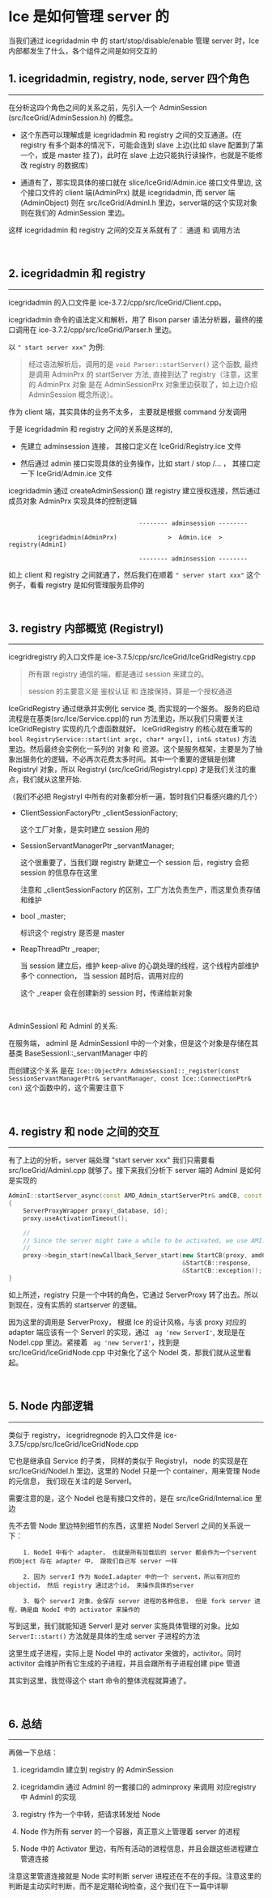 # Ice 是如何管理 server 的

当我们通过 icegridadmin 中 的 start/stop/disable/enable 管理 server 时，Ice 内部都发生了什么，各个组件之间是如何交互的



## 1.  icegridadmin, registry, node, server 四个角色
----

在分析这四个角色之间的关系之前，先引入一个 AdminSession (src/IceGrid/AdminSession.h) 的概念。

* 这个东西可以理解成是 icegridadmin 和 registry 之间的交互通道。(在 registry 有多个副本的情况下，可能会连到 slave 上边(比如 slave 配置到了第一个，或是 master 挂了)，此时在 slave 上边只能执行读操作，也就是不能修改 registry 的数据库)

* 通道有了，那实现具体的接口就在 slice/IceGrid/Admin.ice 接口文件里边, 这个接口文件的 client 端(AdminPrx) 就是 icegridadmin, 而 server 端(AdminObject) 则在 src/IceGrid/AdminI.h 里边，server端的这个实现对象则在我们的 AdminSession 里边。

这样 icegridadmin 和 registry 之间的交互关系就有了： 通道 和 调用方法

<br>

##  2. icegridadmin 和 registry
----

icegridadmin 的入口文件是 ice-3.7.2/cpp/src/IceGrid/Client.cpp。

icegridadmin 命令的语法定义和解析，用了 Bison parser 语法分析器，最终的接口调用在 ice-3.7.2/cpp/src/IceGrid/Parser.h 里边。

以 ``` " start server xxx" ``` 为例:

> 经过语法解析后，调用的是 ```void Parser::startServer()``` 这个函数, 最终是调用 AdminPrx 的 startServer 方法, 直接到达了 registry（注意，这里的 AdminPrx 对象 是在 AdminSessionPrx 对象里边获取了，如上边介绍 AdminSession 概念所说）。

作为 client 端，其实具体的业务不太多， 主要就是根据 command 分发调用

于是 icegridadmin 和 registry 之间的关系是这样的, 

* 先建立 adminsession 连接， 其接口定义在 IceGrid/Registry.ice 文件
  
* 然后通过 admin 接口实现具体的业务操作，比如 start / stop /... ， 其接口定一下 IceGrid/Admin.ice 文件

icegridadmin 通过 createAdminSession() 跟 registry 建立授权连接，然后通过成员对象 AdminPrx 实现具体的控制逻辑

```

                                    -------- adminsession --------

        icegridadmin(AdminPrx)              >  Admin.ice  >                registry(AdminI)
                                    
                                    -------- adminsession --------
```

如上 client 和 registry 之间就通了，然后我们在顺着 ``` " server start xxx" ``` 这个例子，看看 registry 是如何管理服务启停的

<br>

##  3. registry 内部概览 (RegistryI)
----

icegridregistry 的入口文件是  ice-3.7.5/cpp/src/IceGrid/IceGridRegistry.cpp

> 所有跟 registry 通信的端，都是通过 session 来建立的。
> 
> session 的主要意义是 鉴权认证 和 连接保持，算是一个授权通道

IceGridRegistry 通过继承并实例化 service 类, 而实现的一个服务。 服务的启动流程是在基类(src/Ice/Service.cpp)的 run 方法里边，所以我们只需要关注 IceGridRegistry 实现的几个虚函数就好。 IceGridRegistry 的核心就在重写的 ``` bool RegistryService::start(int argc, char* argv[], int& status) ``` 方法里边。然后最终会实例化一系列的 对象 和 资源。这个是服务框架，主要是为了抽象出服务化的逻辑，不必再次花费太多时间。其中一个重要的逻辑是创建 RegistryI 对象，所以 RegistryI (src/IceGrid/RegistryI.cpp) 才是我们关注的重点，我们就从这里开始.

（我们不必把 RegistryI 中所有的对象都分析一遍，暂时我们只看感兴趣的几个）

* ClientSessionFactoryPtr _clientSessionFactory;
    
    这个工厂对象，是实时建立 session 用的

* SessionServantManagerPtr _servantManager;
  
    这个很重要了，当我们跟 registry 新建立一个 session 后，registry 会把 session 的信息存在这里
    
    注意和 _clientSessionFactory 的区别，工厂方法负责生产，而这里负责存储和维护

* bool _master;

    标识这个 registry 是否是 master

* ReapThreadPtr _reaper;
  
    当 session 建立后，维护 keep-alive 的心跳处理的线程，这个线程内部维护多个 connection， 当 session 超时后，调用对应的

    这个 _reaper 会在创建新的 session 时，传递给新对象

<br>

AdminSessionI 和 AdminI 的关系:

在服务端， adminI 是 AdminSessionI 中的一个对象，但是这个对象是存储在其基类 BaseSessionI::_servantManager 中的

而创建这个关系 是在 ``` Ice::ObjectPrx AdminSessionI::_register(const SessionServantManagerPtr& servantManager, const Ice::ConnectionPtr& con) ``` 这个函数中的，这个需要注意下

<br>

##  4. registry 和 node 之间的交互
----

有了上边的分析，server 端处理 "start server xxx" 我们只需要看 src/IceGrid/AdminI.cpp 就够了。接下来我们分析下 server 端的 AdminI 是如何是实现的

``` cpp
AdminI::startServer_async(const AMD_Admin_startServerPtr& amdCB, const string& id, const Current&)
{
    ServerProxyWrapper proxy(_database, id);
    proxy.useActivationTimeout();

    //
    // Since the server might take a while to be activated, we use AMI.
    //
    proxy->begin_start(newCallback_Server_start(new StartCB(proxy, amdCB),
                                                &StartCB::response,
                                                &StartCB::exception));
}
```

如上所述，registry 只是一个中转的角色，它通过 ServerProxy 转了出去。所以到现在，没有实质的 startserver 的逻辑。

因为这里的调用是 ServerProxy， 根据 Ice 的设计风格，与该 proxy 对应的 adapter 端应该有一个 ServerI 的实现，通过 ``` ag 'new ServerI'```, 发现是在 NodeI.cpp 里边。紧接着 ``` ag 'new ServerI'```，找到是 src/IceGrid/IceGridNode.cpp 中对象化了这个 NodeI 类，那我们就从这里看起。

<br>

##  5. Node 内部逻辑
----

类似于 registry， icegridregnode 的入口文件是  ice-3.7.5/cpp/src/IceGrid/IceGridNode.cpp

它也是继承自 Service 的子类， 同样的类似于 RegistryI， node 的实现是在 src/IceGrid/NodeI.h 里边，这里的 NodeI 只是一个 container，用来管理 Node 的元信息， 我们现在关注的是 ServerI。 

需要注意的是，这个 NodeI 也是有接口文件的，是在 src/IceGrid/Internal.ice 里边

先不去管 Node 里边特别细节的东西，这里把 NodeI ServerI 之间的关系说一下：
```
    1. NodeI 中有个 adapter， 也就是所有加载后的 server 都会作为一个servent 的Object 存在 adapter 中， 跟我们自己写 server 一样
    
    2. 因为 serverI 作为 NodeI.adapter 中的一个 servent，所以有对应的 objectid， 然后 registry 通过这个id， 来操作具体的server

    3. 每个 serverI 对象，会保存 server 进程的各种信息， 但是 fork server 进程，确是由 NodeI 中的 activator 来操作的
```

写到这里，我们就能知道 ServerI 是对 server 实施具体管理的对象。比如 ```ServerI::start()``` 方法就是具体的生成 server 子进程的方法

这里生成子进程，实际上是 NodeI 中的 activator 来做的，activitor。同时 activitor 会维护所有它生成的子进程，并且会跟所有子进程创建 pipe 管道

其实到这里，我觉得这个 start 命令的整体流程就算通了。

<br>

##  6. 总结
----

再做一下总结：

1. icegridamdin 建立到 registry 的 AdminSession
 
2. icegridamdin 通过 AdminI 的一套接口的 adminproxy 来调用 对应registry 中 AdminI 的实现

3. registry 作为一个中转，把请求转发给 Node

4. Node 作为所有 server 的一个容器，真正意义上管理着 server 的进程

5. Node 中的 Activator 里边，有所有活动的进程信息，并且会跟这些进程建立管道连接

注意这里管道连接就是 Node 实时判断 server 进程还在不在的手段。注意这里的判断是主动实时判断，而不是定期轮询检查，这个我们在下一篇中详聊
